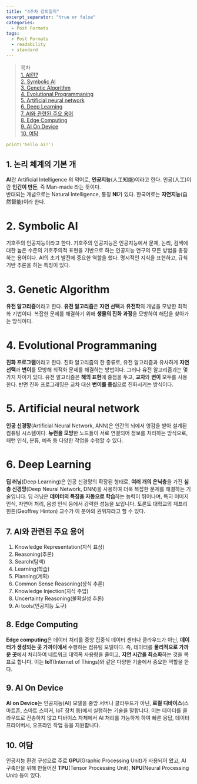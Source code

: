 ```yaml
---
title: "4주차 강의일지"
excerpt_separator: "true or false"
categories:
  - Post Formats
tags:
  - Post Formats
  - readability
  - standard
---
```


> 목차  
> [1. AI란?](#1-ai-란)  
> [2. Symbolic AI](#2-symbolic-ai)  
> [3. Genetic Algorithm](#3-genetic-algorithm)  
> [4. Evolutional Programmaning](#4-evolutional-programmaning)  
> [5. Artificial neural network](#5-artificial-neural-network)  
> [6. Deep Learning](#6-deep-learning)  
> [7. AI와 관련된 주요 용어](#7-ai와-관련된-주요-용어)  
> [8. Edge Computing](#8-edge-computing)  
> [9. AI On Device](#9-ai-on-device)  
> [10. 여담](#10-여담)  

```yaml
print('hello ai!')
```
  
## 1. 논리 체계의 기본 개
**AI**란 Artificial Intelligence 의 약어로, **인공지능**(人工知能)이라고 한다. 인공(人工)이란 **인간이 만든**, 즉  Man-made 라는 뜻이다.  
반대되는 개념으로는 Natural Intelligence, 통칭 **NI**가 있다. 한국어로는 **자연지능**(自然智能)이라 한다.

# 2. Symbolic AI
기호주의 인공지능이라고 한다. 기호주의 인공지능은 인공지능에서 문제, 논리, 검색에 대한 높은 수준의 기호주의적 표현을 기반으로 하는 인공지능 연구의 모든 방법을 총칭하는 용어이다.
AI의 초기 발전에 중요한 역할을 했다. 명시적인 지식을 표현하고, 규칙 기반 추론을 하는 특징이 있다.

# 3. Genetic Algorithm
**유전 알고리즘**이라고 한다. **유전 알고리즘**은 **자연 선택**과 **유전학**의 개념을 모방한 최적화 기법이다. 복잡한 문제를 해결하기 위해 **생물의 진화 과정**을 모방하여 해답을 찾아가는 방식이다.

# 4. Evolutional Programmaning
**진화 프로그램**이라고 한다. 진화 알고리즘의 한 종류로, 유전 알고리즘과 유사하게 **자연 선택**과 **변이**를 모방해 최적화 문제를 해결하는 방법이다. 그러나 유전 알고리즘과는 몇 가지 차이가 있다.
유전 알고리즘은 **해의 표현**에 중점을 두고, **교차**와 **변이** 모두를 사용한다. 반면 진화 프로그래밍은 교차 대신 **변이를 중심**으로 진화시키는 방식이다.

# 5. Artificial neural network
**인공 신경망**(Artificial Neural Network, ANN)은 인간의 뇌에서 영감을 받아 설계된 컴퓨팅 시스템이다. **뉴런을 모방**한 노드들이 서로 연결되어 정보를 처리하는 방식으로, 패턴 인식, 분류, 예측 등 다양한 작업을 수행할 수 있다.

# 6. Deep Learning
**딥 러닝**(Deep Learning)은 인공 신경망의 확장된 형태로, **여러 개의 은닉층**을 가진 **심층 신경망**(Deep Neural Network, DNN)을 사용하여 더욱 복잡한 문제를 해결하는 기술입니다. 딥 러닝은 **데이터의 특징을 자동으로 학습**하는 능력이 뛰어나며, 특히 이미지 인식, 자연어 처리, 음성 인식 등에서 강력한 성능을 보입니다. 토론토 대학교의 제프리 힌튼(Geoffrey Hinton) 교수가 이 분야의 권위자라고 할 수 있다.

## 7. AI와 관련된 주요 용어

1. Knowledge Representation(지식 표상)
2. Reasoning(추론)
3. Search(탐색)
4. Learning(학습)
5. Planning(계획)
6. Common Sense Reasoning(상식 추론)
7. Knowledge Injection(지식 주입)
8. Uncertainty Reasoning(불확실성 추론)
9. Ai tools(인공지능 도구)

## 8. Edge Computing   
**Edge computing**은 데이터 처리를 중앙 집중식 데이터 센터나 클라우드가 아닌, **데이터가 생성되는 곳 가까이에서** 수행하는 컴퓨팅 모델이다.
즉, 데이터를 **물리적으로 가까운 곳**에서 처리하여 네트워크 대역폭 사용량을 줄이고, **지연 시간을 최소화**하는 것을 목표로 합니다. 이는 **IoT**(Internet of Things)와 같은 다양한 기술에서 중요한 역할을 한다.

## 9. AI On Device
**AI on Device**는 인공지능(AI) 모델을 중앙 서버나 클라우드가 아닌, **로컬 디바이스**(스마트폰, 스마트 스피커, IoT 장치 등)에서 실행하는 기술을 말합니다. 이는 데이터를 클라우드로 전송하지 않고 디바이스 자체에서 AI 처리를 가능하게 하여 빠른 응답, 데이터 프라이버시, 오프라인 작업 등을 지원합니다.

## 10. 여담
인공지능 환경 구성으로 주로 **GPU**(Graphic Processing Unit)가 사용되어 왔고, AI 구축만을 위해 만들어진 **TPU**(Tensor Processing Unit), **NPU**(Neural Processing Unit) 등이 있다.



